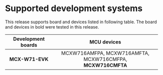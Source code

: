 # Supported development systems

This release supports board and devices listed in following table. The board and devices in bold were tested in this release.

|Development boards|MCU devices|
|:--:              |:--:       |
|**MCX-W71-EVK**|MCXW716AMFPA, MCXW716AMFTA, MCXW716CMFPA,<br> **MCXW716CMFTA**|
